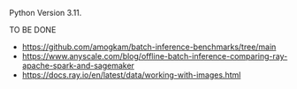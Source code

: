 Python Version 3.11.

TO BE DONE
- https://github.com/amogkam/batch-inference-benchmarks/tree/main
- https://www.anyscale.com/blog/offline-batch-inference-comparing-ray-apache-spark-and-sagemaker
- https://docs.ray.io/en/latest/data/working-with-images.html 
